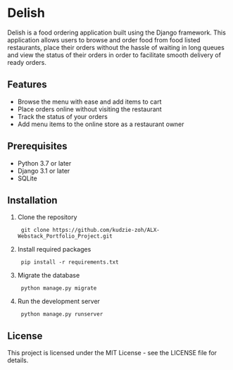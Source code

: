 # Delish

Delish is a food ordering application built using the Django framework. This application allows users to browse and order food from food listed restaurants, place their orders without the hassle of waiting in long queues and view the status of their orders in order to facilitate smooth delivery of ready orders.

## Features
- Browse the menu with ease and add items to cart
- Place orders online without visiting the restaurant
- Track the status of your orders
- Add menu items to the online store as a restaurant owner

## Prerequisites

- Python 3.7 or later
- Django 3.1 or later
- SQLite

## Installation
1. Clone the repository

        git clone https://github.com/kudzie-zoh/ALX-Webstack_Portfolio_Project.git
2. Install required packages

        pip install -r requirements.txt

3. Migrate the database

        python manage.py migrate
4. Run the development server

        python manage.py runserver

## License
This project is licensed under the MIT License - see the LICENSE file for details.
